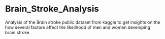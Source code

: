 # Brain_Stroke_Analysis
Analysis of the Brain stroke public dataset from kaggle to get insights on the how several factors affect the likelihood of men and women developing brain stroke.
